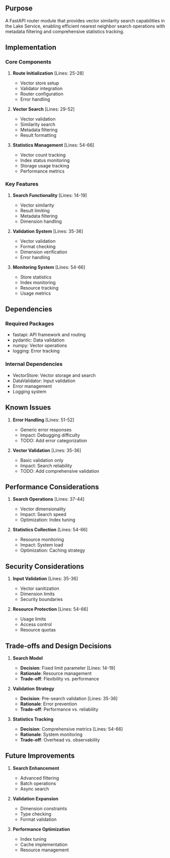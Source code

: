 ## Purpose

A FastAPI router module that provides vector similarity search capabilities in the Lake Service, enabling efficient nearest neighbor search operations with metadata filtering and comprehensive statistics tracking.

## Implementation

### Core Components

1. **Route Initialization** [Lines: 25-28]

   - Vector store setup
   - Validator integration
   - Router configuration
   - Error handling

2. **Vector Search** [Lines: 29-52]

   - Vector validation
   - Similarity search
   - Metadata filtering
   - Result formatting

3. **Statistics Management** [Lines: 54-66]
   - Vector count tracking
   - Index status monitoring
   - Storage usage tracking
   - Performance metrics

### Key Features

1. **Search Functionality** [Lines: 14-19]

   - Vector similarity
   - Result limiting
   - Metadata filtering
   - Dimension handling

2. **Validation System** [Lines: 35-36]

   - Vector validation
   - Format checking
   - Dimension verification
   - Error handling

3. **Monitoring System** [Lines: 54-66]
   - Store statistics
   - Index monitoring
   - Resource tracking
   - Usage metrics

## Dependencies

### Required Packages

- fastapi: API framework and routing
- pydantic: Data validation
- numpy: Vector operations
- logging: Error tracking

### Internal Dependencies

- VectorStore: Vector storage and search
- DataValidator: Input validation
- Error management
- Logging system

## Known Issues

1. **Error Handling** [Lines: 51-52]

   - Generic error responses
   - Impact: Debugging difficulty
   - TODO: Add error categorization

2. **Vector Validation** [Lines: 35-36]
   - Basic validation only
   - Impact: Search reliability
   - TODO: Add comprehensive validation

## Performance Considerations

1. **Search Operations** [Lines: 37-44]

   - Vector dimensionality
   - Impact: Search speed
   - Optimization: Index tuning

2. **Statistics Collection** [Lines: 54-66]
   - Resource monitoring
   - Impact: System load
   - Optimization: Caching strategy

## Security Considerations

1. **Input Validation** [Lines: 35-36]

   - Vector sanitization
   - Dimension limits
   - Security boundaries

2. **Resource Protection** [Lines: 54-66]
   - Usage limits
   - Access control
   - Resource quotas

## Trade-offs and Design Decisions

1. **Search Model**

   - **Decision**: Fixed limit parameter [Lines: 14-19]
   - **Rationale**: Resource management
   - **Trade-off**: Flexibility vs. performance

2. **Validation Strategy**

   - **Decision**: Pre-search validation [Lines: 35-36]
   - **Rationale**: Error prevention
   - **Trade-off**: Performance vs. reliability

3. **Statistics Tracking**
   - **Decision**: Comprehensive metrics [Lines: 54-66]
   - **Rationale**: System monitoring
   - **Trade-off**: Overhead vs. observability

## Future Improvements

1. **Search Enhancement**

   - Advanced filtering
   - Batch operations
   - Async search

2. **Validation Expansion**

   - Dimension constraints
   - Type checking
   - Format validation

3. **Performance Optimization**
   - Index tuning
   - Cache implementation
   - Resource management
